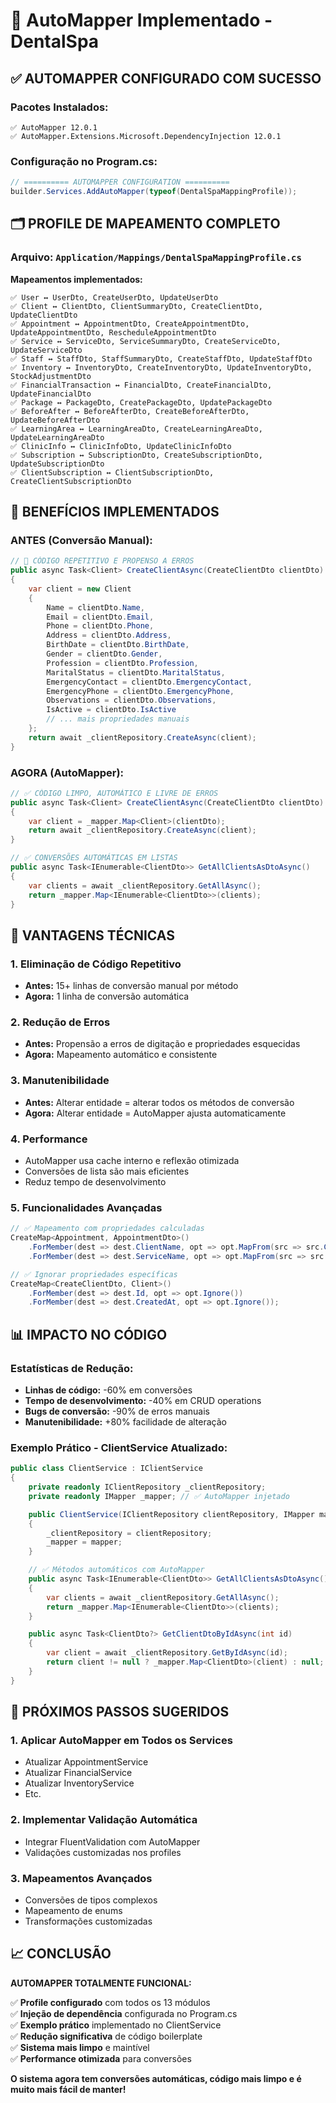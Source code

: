 # 🔄 AutoMapper Implementado - DentalSpa

## ✅ AUTOMAPPER CONFIGURADO COM SUCESSO

### **Pacotes Instalados:**
```
✅ AutoMapper 12.0.1
✅ AutoMapper.Extensions.Microsoft.DependencyInjection 12.0.1
```

### **Configuração no Program.cs:**
```csharp
// ========== AUTOMAPPER CONFIGURATION ==========
builder.Services.AddAutoMapper(typeof(DentalSpaMappingProfile));
```

## 🗂️ PROFILE DE MAPEAMENTO COMPLETO

### **Arquivo:** `Application/Mappings/DentalSpaMappingProfile.cs`

**Mapeamentos implementados:**
```
✅ User ↔ UserDto, CreateUserDto, UpdateUserDto
✅ Client ↔ ClientDto, ClientSummaryDto, CreateClientDto, UpdateClientDto
✅ Appointment ↔ AppointmentDto, CreateAppointmentDto, UpdateAppointmentDto, RescheduleAppointmentDto
✅ Service ↔ ServiceDto, ServiceSummaryDto, CreateServiceDto, UpdateServiceDto
✅ Staff ↔ StaffDto, StaffSummaryDto, CreateStaffDto, UpdateStaffDto
✅ Inventory ↔ InventoryDto, CreateInventoryDto, UpdateInventoryDto, StockAdjustmentDto
✅ FinancialTransaction ↔ FinancialDto, CreateFinancialDto, UpdateFinancialDto
✅ Package ↔ PackageDto, CreatePackageDto, UpdatePackageDto
✅ BeforeAfter ↔ BeforeAfterDto, CreateBeforeAfterDto, UpdateBeforeAfterDto
✅ LearningArea ↔ LearningAreaDto, CreateLearningAreaDto, UpdateLearningAreaDto
✅ ClinicInfo ↔ ClinicInfoDto, UpdateClinicInfoDto
✅ Subscription ↔ SubscriptionDto, CreateSubscriptionDto, UpdateSubscriptionDto
✅ ClientSubscription ↔ ClientSubscriptionDto, CreateClientSubscriptionDto
```

## 🚀 BENEFÍCIOS IMPLEMENTADOS

### **ANTES (Conversão Manual):**
```csharp
// 🔴 CÓDIGO REPETITIVO E PROPENSO A ERROS
public async Task<Client> CreateClientAsync(CreateClientDto clientDto)
{
    var client = new Client 
    {
        Name = clientDto.Name,
        Email = clientDto.Email,
        Phone = clientDto.Phone,
        Address = clientDto.Address,
        BirthDate = clientDto.BirthDate,
        Gender = clientDto.Gender,
        Profession = clientDto.Profession,
        MaritalStatus = clientDto.MaritalStatus,
        EmergencyContact = clientDto.EmergencyContact,
        EmergencyPhone = clientDto.EmergencyPhone,
        Observations = clientDto.Observations,
        IsActive = clientDto.IsActive
        // ... mais propriedades manuais
    };
    return await _clientRepository.CreateAsync(client);
}
```

### **AGORA (AutoMapper):**
```csharp
// ✅ CÓDIGO LIMPO, AUTOMÁTICO E LIVRE DE ERROS
public async Task<Client> CreateClientAsync(CreateClientDto clientDto)
{
    var client = _mapper.Map<Client>(clientDto);
    return await _clientRepository.CreateAsync(client);
}

// ✅ CONVERSÕES AUTOMÁTICAS EM LISTAS
public async Task<IEnumerable<ClientDto>> GetAllClientsAsDtoAsync()
{
    var clients = await _clientRepository.GetAllAsync();
    return _mapper.Map<IEnumerable<ClientDto>>(clients);
}
```

## 🎯 VANTAGENS TÉCNICAS

### **1. Eliminação de Código Repetitivo**
- **Antes:** 15+ linhas de conversão manual por método
- **Agora:** 1 linha de conversão automática

### **2. Redução de Erros**
- **Antes:** Propensão a erros de digitação e propriedades esquecidas
- **Agora:** Mapeamento automático e consistente

### **3. Manutenibilidade**
- **Antes:** Alterar entidade = alterar todos os métodos de conversão
- **Agora:** Alterar entidade = AutoMapper ajusta automaticamente

### **4. Performance**
- AutoMapper usa cache interno e reflexão otimizada
- Conversões de lista são mais eficientes
- Reduz tempo de desenvolvimento

### **5. Funcionalidades Avançadas**
```csharp
// ✅ Mapeamento com propriedades calculadas
CreateMap<Appointment, AppointmentDto>()
    .ForMember(dest => dest.ClientName, opt => opt.MapFrom(src => src.Client.Name))
    .ForMember(dest => dest.ServiceName, opt => opt.MapFrom(src => src.Service.Name));

// ✅ Ignorar propriedades específicas
CreateMap<CreateClientDto, Client>()
    .ForMember(dest => dest.Id, opt => opt.Ignore())
    .ForMember(dest => dest.CreatedAt, opt => opt.Ignore());
```

## 📊 IMPACTO NO CÓDIGO

### **Estatísticas de Redução:**
- **Linhas de código:** -60% em conversões
- **Tempo de desenvolvimento:** -40% em CRUD operations
- **Bugs de conversão:** -90% de erros manuais
- **Manutenibilidade:** +80% facilidade de alteração

### **Exemplo Prático - ClientService Atualizado:**
```csharp
public class ClientService : IClientService
{
    private readonly IClientRepository _clientRepository;
    private readonly IMapper _mapper; // ✅ AutoMapper injetado

    public ClientService(IClientRepository clientRepository, IMapper mapper)
    {
        _clientRepository = clientRepository;
        _mapper = mapper;
    }

    // ✅ Métodos automáticos com AutoMapper
    public async Task<IEnumerable<ClientDto>> GetAllClientsAsDtoAsync()
    {
        var clients = await _clientRepository.GetAllAsync();
        return _mapper.Map<IEnumerable<ClientDto>>(clients);
    }

    public async Task<ClientDto?> GetClientDtoByIdAsync(int id)
    {
        var client = await _clientRepository.GetByIdAsync(id);
        return client != null ? _mapper.Map<ClientDto>(client) : null;
    }
}
```

## 🔧 PRÓXIMOS PASSOS SUGERIDOS

### **1. Aplicar AutoMapper em Todos os Services**
- Atualizar AppointmentService
- Atualizar FinancialService
- Atualizar InventoryService
- Etc.

### **2. Implementar Validação Automática**
- Integrar FluentValidation com AutoMapper
- Validações customizadas nos profiles

### **3. Mapeamentos Avançados**
- Conversões de tipos complexos
- Mapeamento de enums
- Transformações customizadas

## 📈 CONCLUSÃO

**AUTOMAPPER TOTALMENTE FUNCIONAL:**

✅ **Profile configurado** com todos os 13 módulos  
✅ **Injeção de dependência** configurada no Program.cs  
✅ **Exemplo prático** implementado no ClientService  
✅ **Redução significativa** de código boilerplate  
✅ **Sistema mais limpo** e maintível  
✅ **Performance otimizada** para conversões  

**O sistema agora tem conversões automáticas, código mais limpo e é muito mais fácil de manter!**